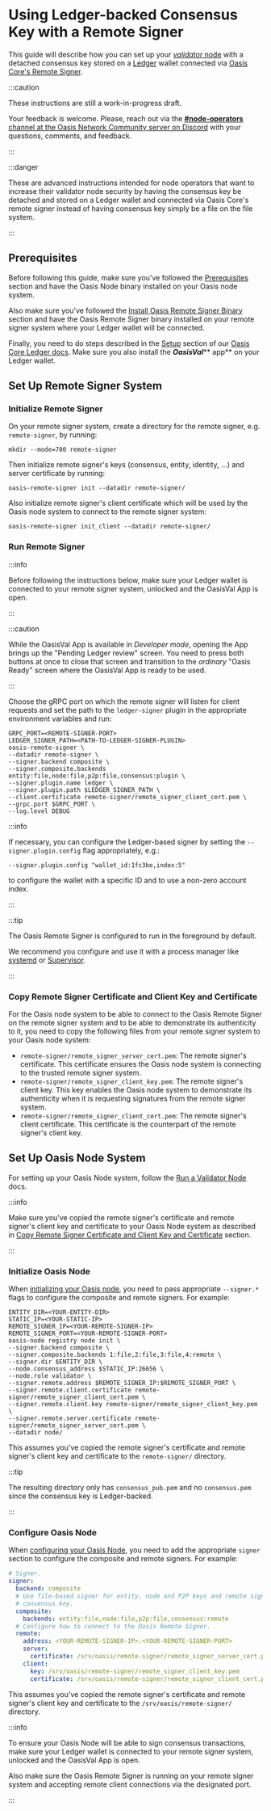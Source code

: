 # Using Ledger-backed Consensus Key with a Remote Signer

This guide will describe how you can set up your [_validator_ node](../validator-node/README.md) with a detached consensus key stored on a [Ledger](https://www.ledger.com) wallet connected via [Oasis Core's Remote Signer](https://github.com/oasisprotocol/oasis-core/tree/master/go/oasis-remote-signer).

:::caution

These instructions are still a work-in-progress draft.

Your feedback is welcome. Please, reach out via the [**#node-operators** channel at the Oasis Network Community server on Discord](https://oasisprotocol.org/community) with your questions, comments, and feedback.

:::

:::danger

These are advanced instructions intended for node operators that want to increase their validator node security by having the consensus key be detached and stored on a Ledger wallet and connected via Oasis Core's remote signer instead of having consensus key simply be a file on the file system.

:::

## Prerequisites

Before following this guide, make sure you've followed the [Prerequisites](../prerequisites) section and have the Oasis Node binary installed on your Oasis node system.

Also make sure you've followed the [Install Oasis Remote Signer Binary](install-oasis-remote-signer-binary.md) section and have the Oasis Remote Signer binary installed on your remote signer system where your Ledger wallet will be connected.

Finally, you need to do steps described in the [Setup](../../../oasis-core-ledger/usage/setup.md) section of our [Oasis Core Ledger docs](../../../oasis-core-ledger). Make sure you also install the _**OasisVal**_** app** on your Ledger wallet.

## Set Up Remote Signer System

### Initialize Remote Signer

On your remote signer system, create a directory for the remote signer, e.g. `remote-signer`, by running:

```
mkdir --mode=700 remote-signer
```

Then initialize remote signer's keys (consensus, entity, identity, ...) and server certificate by running:

```
oasis-remote-signer init --datadir remote-signer/
```

Also initialize remote signer's client certificate which will be used by the Oasis node system to connect to the remote signer system:

```
oasis-remote-signer init_client --datadir remote-signer/
```

### Run Remote Signer

:::info

Before following the instructions below, make sure your Ledger wallet is connected to your remote signer system, unlocked and the OasisVal App is open.

:::

:::caution

While the OasisVal App is available in _Developer mode_, opening the App brings up the "Pending Ledger review" screen. You need to press both buttons at once to close that screen and transition to the _ordinary_ "Oasis Ready" screen where the OasisVal App is ready to be used.

:::

Choose the gRPC port on which the remote signer will listen for client requests and set the path to the `ledger-signer` plugin in the appropriate environment variables and run:

```
GRPC_PORT=<REMOTE-SIGNER-PORT>
LEDGER_SIGNER_PATH=<PATH-TO-LEDGER-SIGNER-PLUGIN>
oasis-remote-signer \
--datadir remote-signer \
--signer.backend composite \
--signer.composite.backends entity:file,node:file,p2p:file,consensus:plugin \
--signer.plugin.name ledger \
--signer.plugin.path $LEDGER_SIGNER_PATH \
--client.certificate remote-signer/remote_signer_client_cert.pem \
--grpc.port $GRPC_PORT \
--log.level DEBUG
```

:::info

If necessary, you can configure the Ledger-based signer by setting the `--signer.plugin.config` flag appropriately, e.g.:

```
--signer.plugin.config "wallet_id:1fc3be,index:5"
```

to configure the wallet with a specific ID and to use a non-zero account index.

:::

:::tip

The Oasis Remote Signer is configured to run in the foreground by default.

We recommend you configure and use it with a process manager like [systemd](https://github.com/systemd/systemd) or [Supervisor](http://supervisord.org).

:::

### Copy Remote Signer Certificate and Client Key and Certificate

For the Oasis node system to be able to connect to the Oasis Remote Signer on the remote signer system and to be able to demonstrate its authenticity to it, you need to copy the following files from your remote signer system to your Oasis node system:

* `remote-signer/remote_signer_server_cert.pem`: The remote signer's certificate. This certificate ensures the Oasis node system is connecting to the trusted remote signer system.
* `remote-signer/remote_signer_client_key.pem`: The remote signer's client key. This key enables the Oasis node system to demonstrate its authenticity when it is requesting signatures from the remote signer system.
* `remote-signer/remote_signer_client_cert.pem`: The remote signer's client certificate. This certificate is the counterpart of the remote signer's client key.

## Set Up Oasis Node System

For setting up your Oasis Node system, follow the [Run a Validator Node](../validator-node/README.md) docs.

:::info

Make sure you've copied the remote signer's certificate and remote signer's client key and certificate to your Oasis Node system as described in [Copy Remote Signer Certificate and Client Key and Certificate](using-ledger-backed-consensus-key-with-a-remote-signer.md#copy-remote-signer-certificate-and-client-key-and-certificate) section.

:::

### Initialize Oasis Node

When [initializing your Oasis node](../validator-node/README.md#initializing-a-node), you need to pass appropriate `--signer.*` flags to configure the composite and remote signers. For example:

```
ENTITY_DIR=<YOUR-ENTITY-DIR>
STATIC_IP=<YOUR-STATIC-IP>
REMOTE_SIGNER_IP=<YOUR-REMOTE-SIGNER-IP>
REMOTE_SIGNER_PORT=<YOUR-REMOTE-SIGNER-PORT>
oasis-node registry node init \
--signer.backend composite \
--signer.composite.backends 1:file,2:file,3:file,4:remote \
--signer.dir $ENTITY_DIR \
--node.consensus_address $STATIC_IP:26656 \
--node.role validator \
--signer.remote.address $REMOTE_SIGNER_IP:$REMOTE_SIGNER_PORT \
--signer.remote.client.certificate remote-signer/remote_signer_client_cert.pem \
--signer.remote.client.key remote-signer/remote_signer_client_key.pem \
--signer.remote.server.certificate remote-signer/remote_signer_server_cert.pem \
--datadir node/
```

This assumes you've copied the remote signer's certificate and remote signer's client key and certificate to the `remote-signer/` directory.

:::tip

The resulting directory only has `consensus_pub.pem` and no `consensus.pem` since the consensus key is Ledger-backed.

:::

### Configure Oasis Node

When [configuring your Oasis Node](../validator-node/README.md#configuring-the-oasis-node), you need to add the appropriate `signer` section to configure the composite and remote signers. For example:

```yaml
# Signer.
signer:
  backend: composite
  # Use file-based signer for entity, node and P2P keys and remote signer for the
  # consensus key.
  composite:
    backends: entity:file,node:file,p2p:file,consensus:remote
  # Configure how to connect to the Oasis Remote Signer.
  remote:
    address: <YOUR-REMOTE-SIGNER-IP>:<YOUR-REMOTE-SIGNER-PORT>
    server:
      certificate: /srv/oasis/remote-signer/remote_signer_server_cert.pem
    client:
      key: /srv/oasis/remote-signer/remote_signer_client_key.pem
      certificate: /srv/oasis/remote-signer/remote_signer_client_cert.pem
```

This assumes you've copied the remote signer's certificate and remote signer's client key and certificate to the `/srv/oasis/remote-signer/` directory.

:::info

To ensure your Oasis Node will be able to sign consensus transactions, make sure your Ledger wallet is connected to your remote signer system, unlocked and the OasisVal App is open.

Also make sure the Oasis Remote Signer is running on your remote signer system and accepting remote client connections via the designated port.

:::
